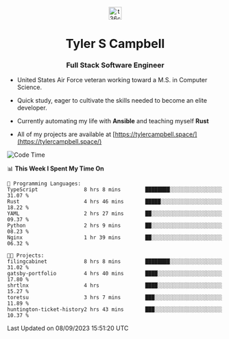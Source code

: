 <p align="center">
<a href="https://www.linkedin.com/in/t36campbell" target="blank"><img align="center" src="https://ik.imagekit.io/t36campbell/Portfolio/linkedin.png.original_m8bbGgPh6.png" alt="t36campbell" height="30" width="30" /></a>
</p>
<h1 align="center">Tyler S Campbell</h1>
<h3 align="center">Full Stack Software Engineer</h3>

* United States Air Force veteran working toward a M.S. in Computer Science.

* Quick study, eager to cultivate the skills needed to become an elite developer.

* Currently automating my life with **Ansible** and teaching myself **Rust**

* All of my projects are available at [https://tylercampbell.space/](https://tylercampbell.space/)

<!--START_SECTION:waka-->
![Code Time](http://img.shields.io/badge/Code%20Time-2%2C786%20hrs%2057%20mins-blue)

📊 **This Week I Spent My Time On** 

```text
💬 Programming Languages: 
TypeScript               8 hrs 8 mins        ████████░░░░░░░░░░░░░░░░░   31.07 % 
Rust                     4 hrs 46 mins       █████░░░░░░░░░░░░░░░░░░░░   18.22 % 
YAML                     2 hrs 27 mins       ██░░░░░░░░░░░░░░░░░░░░░░░   09.37 % 
Python                   2 hrs 9 mins        ██░░░░░░░░░░░░░░░░░░░░░░░   08.23 % 
Nginx                    1 hr 39 mins        ██░░░░░░░░░░░░░░░░░░░░░░░   06.32 % 

🐱‍💻 Projects: 
filingcabinet            8 hrs 8 mins        ████████░░░░░░░░░░░░░░░░░   31.02 % 
gatsby-portfolio         4 hrs 40 mins       ████░░░░░░░░░░░░░░░░░░░░░   17.80 % 
shrtlnx                  4 hrs               ████░░░░░░░░░░░░░░░░░░░░░   15.27 % 
toretsu                  3 hrs 7 mins        ███░░░░░░░░░░░░░░░░░░░░░░   11.89 % 
huntington-ticket-history2 hrs 43 mins       ███░░░░░░░░░░░░░░░░░░░░░░   10.37 % 
```


 Last Updated on 08/09/2023 15:51:20 UTC
<!--END_SECTION:waka-->
